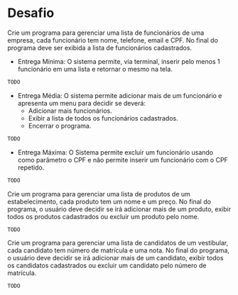 # Desafio

Crie um programa para gerenciar uma lista de funcionários de uma empresa,
cada funcionário tem nome, telefone, email e CPF. No final do programa deve ser
exibida a lista de funcionários cadastrados.

- Entrega Mínima: O sistema permite, via terminal, inserir pelo menos 1 funcionário
em uma lista e retornar o mesmo na tela.

```java
TODO
```

- Entrega Média: O sistema permite adicionar mais de um funcionário e apresenta
um menu para decidir se deverá:
  - Adicionar mais funcionários.
  - Exibir a lista de todos os funcionários cadastrados.
  - Encerrar o programa.

```java
TODO
```

- Entrega Máxima: O Sistema permite excluir um funcionário usando como
parâmetro o CPF e não permite inserir um funcionário com o CPF repetido.

```java
TODO
```

Crie um programa para gerenciar uma lista de produtos de um estabelecimento, cada produto tem um nome e um preço. No final do programa, o usuário deve decidir se irá adicionar mais de um produto, exibir todos os produtos cadastrados ou excluir um produto pelo nome.

```java
TODO
```

Crie um programa para gerenciar uma lista de candidatos de um vestibular, cada candidato tem número de matrícula e uma nota. No final do programa, o usuário deve decidir se irá adicionar mais de um candidato, exibir todos os candidatos cadastrados ou excluir um candidato pelo número de matrícula.

```java
TODO
```
